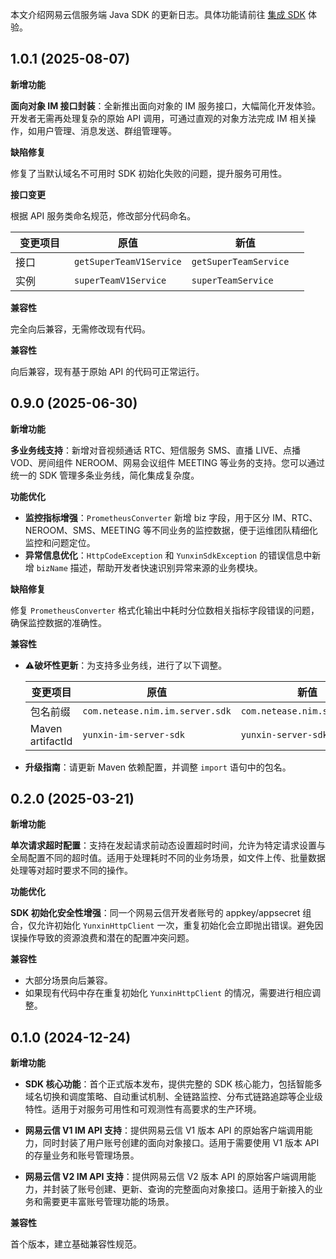
本文介绍网易云信服务端 Java SDK 的更新日志。具体功能请前往 [集成 SDK](https://doc.yunxin.163.com/messaging2/server-apis/jQxNjEwMjI?platform=server) 体验。

<style>
table th:first-of-type {width: 20%;}
table th:nth-of-type(2) {width: 40%;}
table th:nth-of-type(3) {width: 40%;}
</style>

## 1.0.1 (2025-08-07)

**新增功能**

**面向对象 IM 接口封装**：全新推出面向对象的 IM 服务接口，大幅简化开发体验。开发者无需再处理复杂的原始 API 调用，可通过直观的对象方法完成 IM 相关操作，如用户管理、消息发送、群组管理等。

**缺陷修复**

修复了当默认域名不可用时 SDK 初始化失败的问题，提升服务可用性。

**接口变更**

根据 API 服务类命名规范，修改部分代码命名。

| 变更项目 | 原值 | 新值 |
| ---| ---| --- |
| 接口 | `getSuperTeamV1Service` | `getSuperTeamService` |
| 实例 | `superTeamV1Service` | `superTeamService` |

**兼容性**

完全向后兼容，无需修改现有代码。

**兼容性**

向后兼容，现有基于原始 API 的代码可正常运行。

## 0.9.0 (2025-06-30)

**新增功能**

**多业务线支持**：新增对音视频通话 RTC、短信服务 SMS、直播 LIVE、点播 VOD、房间组件 NEROOM、网易会议组件 MEETING 等业务的支持。您可以通过统一的 SDK 管理多条业务线，简化集成复杂度。

**功能优化**

- **监控指标增强**：`PrometheusConverter` 新增 biz 字段，用于区分 IM、RTC、NEROOM、SMS、MEETING 等不同业务的监控数据，便于运维团队精细化监控和问题定位。
- **异常信息优化**：`HttpCodeException` 和 `YunxinSdkException` 的错误信息中新增 `bizName` 描述，帮助开发者快速识别异常来源的业务模块。

**缺陷修复**

修复 `PrometheusConverter` 格式化输出中耗时分位数相关指标字段错误的问题，确保监控数据的准确性。

**兼容性**

- ⚠️**破坏性更新**：为支持多业务线，进行了以下调整。

    变更项目 | 原值 | 新值 |
      ---| ---| --- |
    包名前缀 | `com.netease.nim.im.server.sdk` | `com.netease.nim.server.sdk` |
    Maven artifactId | `yunxin-im-server-sdk` | `yunxin-server-sdk` |

- **升级指南**：请更新 Maven 依赖配置，并调整 `import` 语句中的包名。

## 0.2.0 (2025-03-21)

**新增功能**

**单次请求超时配置**：支持在发起请求前动态设置超时时间，允许为特定请求设置与全局配置不同的超时值。适用于处理耗时不同的业务场景，如文件上传、批量数据处理等对超时要求不同的操作。

**功能优化**

**SDK 初始化安全性增强**：同一个网易云信开发者账号的 appkey/appsecret 组合，仅允许初始化 `YunxinHttpClient` 一次，重复初始化会立即抛出错误。避免因误操作导致的资源浪费和潜在的配置冲突问题。

**兼容性**

- 大部分场景向后兼容。
- 如果现有代码中存在重复初始化 `YunxinHttpClient` 的情况，需要进行相应调整。

## 0.1.0 (2024-12-24)

**新增功能**

- **SDK 核心功能**：首个正式版本发布，提供完整的 SDK 核心能力，包括智能多域名切换和调度策略、自动重试机制、全链路监控、分布式链路追踪等企业级特性。适用于对服务可用性和可观测性有高要求的生产环境。

- **网易云信 V1 IM API 支持**：提供网易云信 V1 版本 API 的原始客户端调用能力，同时封装了用户账号创建的面向对象接口。适用于需要使用 V1 版本 API 的存量业务和账号管理场景。

- **网易云信 V2 IM  API 支持**：提供网易云信 V2 版本 API 的原始客户端调用能力，并封装了账号创建、更新、查询的完整面向对象接口。适用于新接入的业务和需要更丰富账号管理功能的场景。

**兼容性**

首个版本，建立基础兼容性规范。